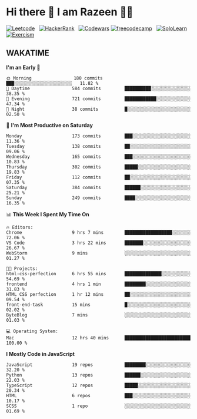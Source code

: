 # Hi there 👋 I am Razeen 👩‍💻


[![Leetcode](https://img.shields.io/badge/-LeetCode-FFA116?style=for-the-badge&logo=LeetCode&logoColor=black)](https://leetcode.com/razeenshaikh/)&nbsp;&nbsp;
[![HackerRank](https://img.shields.io/badge/-Hackerrank-2EC866?style=for-the-badge&logo=HackerRank&logoColor=white)](https://www.hackerrank.com/profile/razeen_m_shaikh)&nbsp;&nbsp;
[![Codewars](https://img.shields.io/badge/Codewars-B1361E?style=for-the-badge&logo=Codewars&logoColor=white)](https://www.codewars.com/users/razeen_shaikh)
[![freecodecamp](https://img.shields.io/badge/freecodecamp-27273D?style=for-the-badge&logo=freecodecamp&logoColor=white)](https://www.freecodecamp.org/razeen)&nbsp;&nbsp;
[![SoloLearn](https://img.shields.io/badge/-Sololearn-3a464b?style=for-the-badge&logo=Sololearn&logoColor=white)](https://www.sololearn.com/en/profile/30940776)&nbsp;&nbsp;
[![Exercism](https://img.shields.io/badge/Exercism-009CAB?style=for-the-badge&logo=exercism&logoColor=white)](https://exercism.org/profiles/Razeen-Shaikh)

## WAKATIME

<!--START_SECTION:waka-->
**I'm an Early 🐤** 

```text
🌞 Morning                180 commits         ███░░░░░░░░░░░░░░░░░░░░░░   11.82 % 
🌆 Daytime                584 commits         ██████████░░░░░░░░░░░░░░░   38.35 % 
🌃 Evening                721 commits         ████████████░░░░░░░░░░░░░   47.34 % 
🌙 Night                  38 commits          █░░░░░░░░░░░░░░░░░░░░░░░░   02.50 % 
```
📅 **I'm Most Productive on Saturday** 

```text
Monday                   173 commits         ███░░░░░░░░░░░░░░░░░░░░░░   11.36 % 
Tuesday                  138 commits         ██░░░░░░░░░░░░░░░░░░░░░░░   09.06 % 
Wednesday                165 commits         ███░░░░░░░░░░░░░░░░░░░░░░   10.83 % 
Thursday                 302 commits         █████░░░░░░░░░░░░░░░░░░░░   19.83 % 
Friday                   112 commits         ██░░░░░░░░░░░░░░░░░░░░░░░   07.35 % 
Saturday                 384 commits         ██████░░░░░░░░░░░░░░░░░░░   25.21 % 
Sunday                   249 commits         ████░░░░░░░░░░░░░░░░░░░░░   16.35 % 
```


📊 **This Week I Spent My Time On** 

```text
🔥 Editors: 
Chrome                   9 hrs 7 mins        ██████████████████░░░░░░░   72.06 % 
VS Code                  3 hrs 22 mins       ███████░░░░░░░░░░░░░░░░░░   26.67 % 
WebStorm                 9 mins              ░░░░░░░░░░░░░░░░░░░░░░░░░   01.27 % 

🐱‍💻 Projects: 
html-css-perfection      6 hrs 55 mins       ██████████████░░░░░░░░░░░   54.69 % 
frontend                 4 hrs 1 min         ████████░░░░░░░░░░░░░░░░░   31.83 % 
HTML CSS perfection      1 hr 12 mins        ██░░░░░░░░░░░░░░░░░░░░░░░   09.54 % 
front-end-task           15 mins             █░░░░░░░░░░░░░░░░░░░░░░░░   02.02 % 
ByteBlog                 7 mins              ░░░░░░░░░░░░░░░░░░░░░░░░░   01.03 % 

💻 Operating System: 
Mac                      12 hrs 40 mins      █████████████████████████   100.00 % 
```

**I Mostly Code in JavaScript** 

```text
JavaScript               19 repos            ████████░░░░░░░░░░░░░░░░░   32.20 % 
Python                   13 repos            ██████░░░░░░░░░░░░░░░░░░░   22.03 % 
TypeScript               12 repos            █████░░░░░░░░░░░░░░░░░░░░   20.34 % 
HTML                     6 repos             ███░░░░░░░░░░░░░░░░░░░░░░   10.17 % 
SCSS                     1 repo              ░░░░░░░░░░░░░░░░░░░░░░░░░   01.69 % 
```




<!--END_SECTION:waka-->
